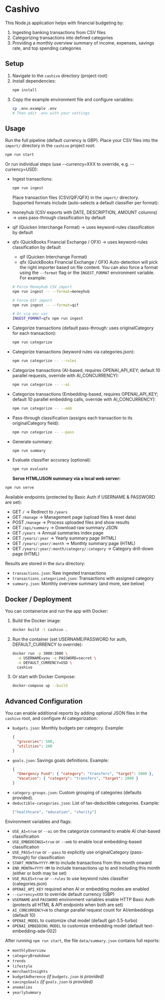 # Cashivo

This Node.js application helps with financial budgeting by:

1. Ingesting banking transactions from CSV files
2. Categorizing transactions into defined categories
3. Providing a monthly overview summary of income, expenses, savings rate, and top spending categories

## Setup

1. Navigate to the `cashivo` directory (project root)
2. Install dependencies:
   ```bash
   npm install
   ```
3. Copy the example environment file and configure variables:
   ```bash
   cp .env.example .env
   # Then edit .env with your settings
   ```

## Usage

Run the full pipeline (default currency is GBP). Place your CSV files into the `import/` directory in the `cashivo` project root:

```bash
npm run start
```

Or run individual steps (use --currency=XXX to override, e.g. --currency=USD):

- Ingest transactions:
  ```bash
  npm run ingest
  ```
  Place transaction files (CSV/QIF/QFX) in the `import/` directory.
  Supported formats include (auto-selects a default classifier per format):
- moneyhub (CSV exports with DATE, DESCRIPTION, AMOUNT columns) → uses pass-through classification by default
- qif (Quicken Interchange Format) → uses keyword-rules classification by default
- qfx (QuickBooks Financial Exchange / OFX) → uses keyword-rules classification by default

  - qif (Quicken Interchange Format)
  - qfx (QuickBooks Financial Exchange / OFX)
    Auto-detection will pick the right importer based on file content.
    You can also force a format using the `--format` flag or the
    `INGEST_FORMAT` environment variable. For example:

  ```bash
  # Force Moneyhub CSV import
  npm run ingest -- --format=moneyhub

  # Force QIF import
  npm run ingest -- --format=qif

  # Or via env var
  INGEST_FORMAT=qfx npm run ingest
  ```

- Categorize transactions (default pass-through: uses originalCategory for each transaction):
  ```bash
  npm run categorize
  ```
- Categorize transactions (keyword rules via categories.json):
  ```bash
  npm run categorize -- --rules
  ```
- Categorize transactions (AI-based, requires OPENAI_API_KEY; default 10 parallel requests, override with AI_CONCURRENCY):
  ```bash
  npm run categorize -- --ai
  ```
- Categorize transactions (Embedding-based, requires OPENAI_API_KEY; default 10 parallel embedding calls, override with AI_CONCURRENCY):
  ```bash
  npm run categorize -- --emb
  ```
- Pass-through classification (assigns each transaction to its originalCategory field):
  ```bash
  npm run categorize -- --pass
  ```
- Generate summary:
  ```bash
  npm run summary
  ```
- Evaluate classifier accuracy (optional):
  ```bash
  npm run evaluate
  ```
  **Serve HTML/JSON summary via a local web server:**

```bash
npm run serve
```

Available endpoints (protected by Basic Auth if USERNAME & PASSWORD are set):

- GET `/` → Redirect to `/years`
- GET `/manage` → Management page (upload files & reset data)
- POST `/manage` → Process uploaded files and show results
- GET `/api/summary` → Download raw summary JSON
- GET `/years` → Annual summaries index page
- GET `/years/:year` → Yearly summary page (HTML)
- GET `/years/:year/:month` → Monthly summary page (HTML)
- GET `/years/:year/:month/category/:category` → Category drill-down page (HTML)

Results are stored in the `data` directory:

- `transactions.json`: Raw ingested transactions
- `transactions_categorized.json`: Transactions with assigned category
- `summary.json`: Monthly overview summary (and more, see below)

## Docker / Deployment

You can containerize and run the app with Docker:

1. Build the Docker image:
   ```bash
   docker build -t cashivo .
   ```
2. Run the container (set USERNAME/PASSWORD for auth, DEFAULT_CURRENCY to override):
   ```bash
   docker run -p 3000:3000 \
     -e USERNAME=you -e PASSWORD=secret \
     -e DEFAULT_CURRENCY=USD \
     cashivo
   ```
3. Or start with Docker Compose:
   ```bash
   docker-compose up --build
   ```

## Advanced Configuration

You can enable additional reports by adding optional JSON files in the `cashivo` root, and configure AI categorization:

- `budgets.json`: Monthly budgets per category. Example:
  ```json
  {
    "groceries": 500,
    "utilities": 200
  }
  ```
- `goals.json`: Savings goals definitions. Example:
  ```json
  {
    "Emergency Fund": { "category": "transfers", "target": 5000 },
    "Vacation": { "category": "transfers", "target": 2000 }
  }
  ```
- `category-groups.json`: Custom grouping of categories (defaults provided).
- `deductible-categories.json`: List of tax-deductible categories. Example:
  ```json
  ["healthcare", "education", "charity"]
  ```

Environment variables and flags:

- `USE_AI=true` or `--ai` on the categorize command to enable AI chat-based classification
- `USE_EMBEDDINGS=true` or `--emb` to enable local embedding-based classification
- `USE_PASS=true` or `--pass` to explicitly use originalCategory (pass-through) for classification
- `START_MONTH=YYYY-MM` to include transactions from this month onward
- `END_MONTH=YYYY-MM` to include transactions up to and including this month
  (either or both may be set)
- `USE_RULES=true` or `--rules` to use keyword rules classifier (categories.json)
- `OPENAI_API_KEY` required when AI or embedding modes are enabled
- `--currency=XXX` to override default currency (GBP)
- `USERNAME` and `PASSWORD` environment variables enable HTTP Basic Auth (protects all HTML & API endpoints when both are set)
- `AI_CONCURRENCY=N` to change parallel request count for AI/embeddings (default 10)
- `OPENAI_MODEL` to customize chat model (default gpt-3.5-turbo)
- `OPENAI_EMBEDDING_MODEL` to customize embedding model (default text-embedding-ada-002)

After running `npm run start`, the file `data/summary.json` contains full reports:

- `monthlyOverview`
- `categoryBreakdown`
- `trends`
- `lifestyle`
- `merchantInsights`
- `budgetAdherence` _(if `budgets.json` is provided)_
- `savingsGoals` _(if `goals.json` is provided)_
- `anomalies`
- `yearlySummary`
